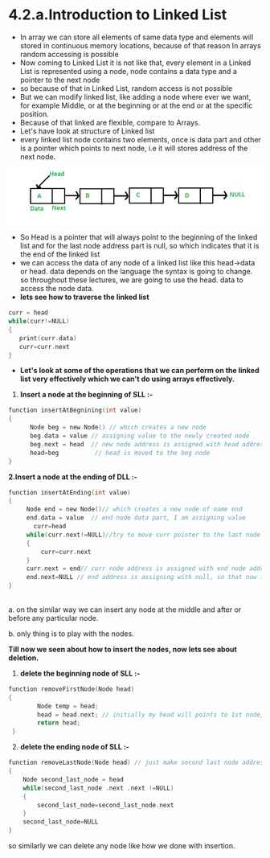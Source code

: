 # 4.2.a.Introduction to Linked List

- In array we can store all elements of same data type and elements will stored in continuous memory locations, because of that reason In arrays random accessing is possible
- Now coming to Linked List it is not like that, every element in a Linked List is represented using a node, node contains a data type and a pointer to the next node
- so because of that in Linked List, random access is not possible
- But we can modify linked list, like adding a node where ever we want, for example Middle, or at the beginning or at the end or at the specific position.
- Because of that linked are flexible, compare to Arrays.
- Let's have look at structure of Linked list
- every linked list node contains two elements, once is data part and other is a pointer which points to next node, i.e it will stores address of the next node.

![4%202%20a%20Introduction%20to%20Linked%20List%20f93360080f9a4c45a44599354af43a05/Linkedlist-2.png](4%202%20a%20Introduction%20to%20Linked%20List%20f93360080f9a4c45a44599354af43a05/Linkedlist-2.png)

- So Head is a pointer that will always point to the beginning of the linked list and for the last node address part is null, so which indicates that it is the end of the linked list
- we can access the data of any node of a linked list like this head→data or head. data depends on the language the syntax is going to change. so throughout these lectures, we are going to use the head. data to access the node data.
- **lets see how to traverse the linked list**

```c
curr = head
while(curr!=NULL)
{
   print(curr.data)
   curr=curr.next
}
```

- **Let's look at some of the operations that we can perform on the linked list very effectively which we can't do using arrays effectively.**

1. **Insert a node at the beginning of SLL :-** 

```c
function insertAtBegnining(int value)
{
      Node beg = new Node() // which creates a new node
      beg.data = value // assigning value to the newly created node
      beg.next = head  // new node address is assigned with head address
      head=beg          // head is moved to the beg node
}
```

**2.Insert a node at the ending of DLL :-**

```c
function insertAtEnding(int value)
{
     Node end = new Node()// which creates a new node of name end
     end.data = value  // end node data part, I am assigning value
	   curr=head
     while(curr.next!=NULL)//try to move curr pointer to the last node
     {
         curr=curr.next
     }
     curr.next = end// curr node address is assigned with end node address
     end.next=NULL // end address is assigning with null, so that now it becomes last node
}
     
```

  a. on the similar way we can insert any node at the middle and after or before any particular node.

  b. only thing is to play with the nodes. 

**Till now we seen about how to insert the nodes, now lets see about deletion.**

1. **delete the beginning node of SLL :-** 

```c
function removeFirstNode(Node head)
{
        Node temp = head;
        head = head.next; // initially my head will points to 1st node, not lets make it point 2nd node
        return head;
 }
```

2. **delete the ending node of SLL :-** 

```c
function removeLastNode(Node head) // just make second last node address to NULL
{
    Node second_last_node = head
    while(second_last_node .next .next !=NULL)
    {
        second_last_node=second_last_node.next
    }
    second_last_node=NULL
}
```

so similarly we can delete any node like how we done with insertion.